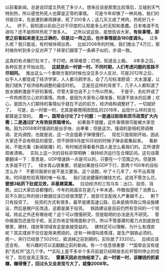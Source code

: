以前看新闻，总是说印度又热死了多少人，想来应该是那里比较落后，又碰到天气特别热，所以感觉热死人也算是正常的事情。
 
可是今年却换了一种风格，我们的邻居日本，先是遭到暴雨肆虐，死了200多人；这几天又成了烤肉，热死好几十人。
 
终于，我知道以前自己对于印度的认知是多么的无知和愚蠢。日本难道不先进吗？还不是照样热死了很多人。
 
之所以说这些，是想告诉大家，**有些事情，即使之前看起来是无比正确的，但是过一阵之后，也许事情就会****180****度调头。**
 
过多久呢？我只能说，有时候快得出奇。
 
比如2008年的时候，我们推出了4万亿，那时候你听到多少反对声了？砖家们跟穿了一条裤子似的，步调一致。
  
这真的有点像打杜冷丁。不打吧，疼得难受；打吧，知道会上瘾。
 
4年多之后，各种反思才开始出现。
 
**这就是此一时彼一时。不同时期，人们考虑问题的思路不尽相同。**
 
推出这么一个重磅方案的时候也没见多少人反对，可是2012年之后，似乎人人都变成了经济学家，人人都乌鸦学舌，会了几句标准腔调：大水漫灌，让我们错失了经济结构调整的最佳时机。
 
正是在这样的背景下，几乎人人都知道了放水搞刺激是不好的事情，尽管大家也说不上个所以然来。
 
于是乎，去杠杆成了一件肉疼而又心欢的事情。肉疼，是因为大家有心理准备，知道不放水的后果；欢心，是因为人们期待的事情似乎就在不远的前方，经济结构调整好了，一切就好了。
 
可是，此一时彼一时，尤其是被搅得团团乱的2018年，出现什么样的变化都算是正常的。
 
**周一，国常会讨论了2个问题：一是通过财政和货币政策扩大内需；二是通过扩大有效投资稳增长。**
 
如果我不提醒，这件事情很可能被大家忽略。因为2008年时强调的是出手快、出拳重；但是这次，强调的是相机预调微调、定向调控。也就是说，这一次会囤着子弹慢慢打。
 
现在只是刚刚开始，因此大家还不会有明显的感受，但不排除9月底10月初的时候子弹会密集起来。
 
看新闻，不能光看《新闻联播》的，有时候还得看看外国人是怎么看我们的。正所谓旁观者清嘛。
 
实际上这一次的目标非常明确：保持经济运行在合理区间。这句话需要翻译一下：意思是，GDP增速跌一点是可以的，只要在一个范围之内，但是跌太多就不行了。
 
绿水青山很重要，但是如果放任GDP下行，那两个100年的目标怎么办？
 
不要问我房价是不是又要涨。这个话题，吵了十几年了，吵不出真理来。时间是检验真理的唯一标准。
 
我们说说健康的赚钱方式。这钱不管怎么花，**要想****3****帖药下肚就见效，非基建莫属。**
 
拉动经济的三驾马车：出口、投资、消费。出口大家应该都懂的，今年的局面实在是几十年未遇，咋敢指望呢？消费么，前不久刚公布的统计数据应该已经很清楚了，居民可支配收入严重跟不上。
 
剩下只有投资了。
 
投资的方式有很多，最早是建高速公路，后来是搞市政公用设施建设，然后是棚户区改造，这都是属于投资。
 
铁路建设是目前仍然有空间的一个领域，除此之外还有哪些呢？这个可以慢慢研究，但是聪明的办法是先不研究。
 
管你做面包还是饺子呢，反正你肯定得用面粉才行。所以不管基建的着力点到底放在哪里，建材、煤炭等领域肯定是直接受益的。
 
建材还可以理解，为什么有煤炭呢？其实煤炭不仅仅是用来燃烧的，还有一种煤叫炼焦煤，是生产钢铁必须的。
 
周一，央行已经放了5020亿，抵消掉之前到期的，实际放了3320亿。
 
后续应该还会有。
 
有兴趣的可以去翻翻之前的新闻。有一个信息很重要：**国常会没有提到“去杠杆”这几个字。**实际上差不多半个多月前就已经释放去杠杆暂时停止的信号了，现在是真正落实。
 
**雷暴天因此也快结束了。此一时彼一时，该赚钱的抓紧赚，赚得慢了，回过头又会发现亏大了，就像2008年。**